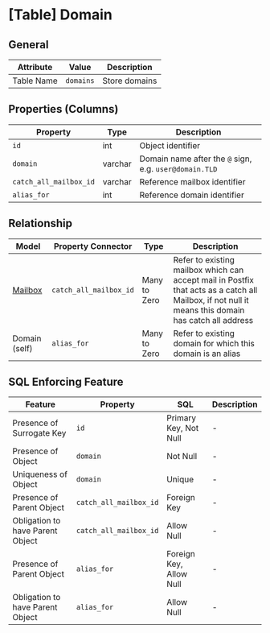 # [Table] Domain
## General

| Attribute | Value | Description |
| - | - | - |
| Table Name | `domains` | Store domains |

## Properties (Columns)

| Property | Type | Description |
| - | - | - |
| `id` | int | Object identifier |
| `domain` | varchar | Domain name after the `@` sign, e.g. `user@domain.TLD` |
| `catch_all_mailbox_id` | varchar | Reference mailbox identifier |
| `alias_for` | int | Reference domain identifier |

## Relationship 

| Model | Property Connector | Type | Description |
| - | - | - | - |
| [Mailbox](mailbox.md) | `catch_all_mailbox_id` | Many to Zero | Refer to existing mailbox which can accept mail in Postfix that acts as a catch all Mailbox, if not null it means this domain has catch all address |
| Domain (self) | `alias_for` | Many to Zero | Refer to existing domain for which this domain is an alias |

## SQL Enforcing Feature

| Feature | Property | SQL | Description |
| - | - | - | - |
| Presence of Surrogate Key | `id` | Primary Key, Not Null  | - |
| Presence of Object | `domain` | Not Null | - |
| Uniqueness of Object | `domain` | Unique | - |
| Presence of Parent Object | `catch_all_mailbox_id` |  Foreign Key | - |
| Obligation to have Parent Object | `catch_all_mailbox_id` | Allow Null | - |
| Presence of Parent Object | `alias_for` |  Foreign Key, Allow Null | - |
| Obligation to have Parent Object | `alias_for` | Allow Null | - |